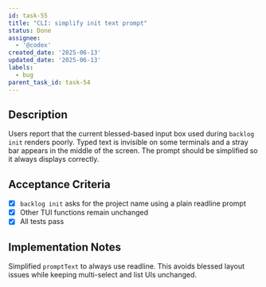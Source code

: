 ```yaml
---
id: task-55
title: "CLI: simplify init text prompt"
status: Done
assignee:
  - '@codex'
created_date: '2025-06-13'
updated_date: '2025-06-13'
labels:
  - bug
parent_task_id: task-54
---
```


## Description

Users report that the current blessed-based input box used during `backlog init` renders poorly. Typed text is invisible on some terminals and a stray bar appears in the middle of the screen. The prompt should be simplified so it always displays correctly.

## Acceptance Criteria
- [x] `backlog init` asks for the project name using a plain readline prompt
- [x] Other TUI functions remain unchanged
- [x] All tests pass

## Implementation Notes
Simplified `promptText` to always use readline. This avoids blessed layout issues while keeping multi-select and list UIs unchanged.
